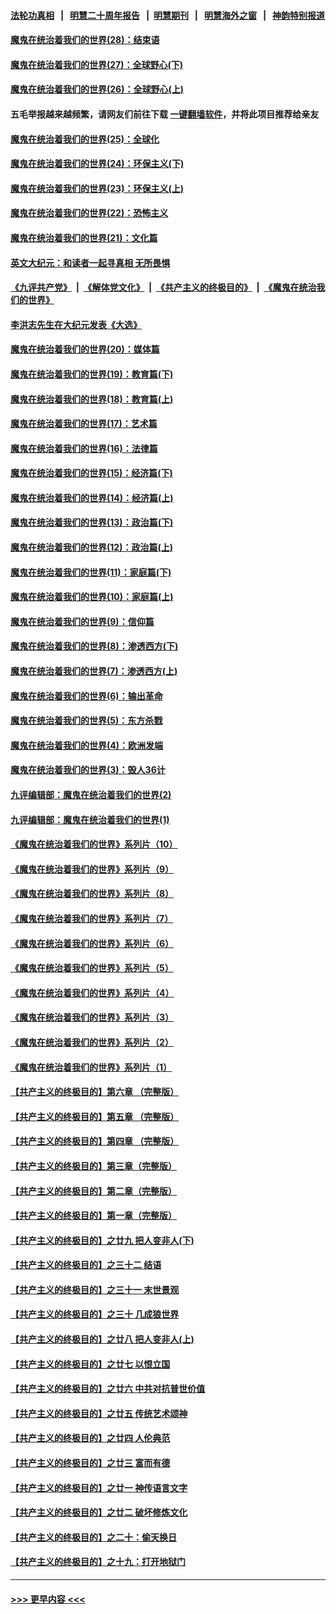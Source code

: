 #### [法轮功真相](https://github.com/gfw-breaker/truth/blob/master/README.md?t=0) &nbsp;&nbsp;|&nbsp;&nbsp; [明慧二十周年报告](https://github.com/gfw-breaker/mh-reports/blob/master/README.md?t=0) &nbsp;&nbsp;|&nbsp;&nbsp;[明慧期刊](https://github.com/gfw-breaker/mh-qikan) &nbsp;&nbsp;|&nbsp;&nbsp; [明慧海外之窗](https://github.com/gfw-breaker/mh-news/blob/master/README.md?t=0) &nbsp;&nbsp;|&nbsp;&nbsp; [神韵特别报道](https://github.com/gfw-breaker/mh-news/blob/master/shenyun.md?t=0)
#### [魔鬼在统治着我们的世界(28)：结束语](../pages/nsc422/n10936246.md?t=06251302) 
#### [魔鬼在统治着我们的世界(27)：全球野心(下)](../pages/nsc422/n10928319.md?t=06251302) 
#### [魔鬼在统治着我们的世界(26)：全球野心(上)](../pages/nsc422/n10900318.md?t=06251302) 
#### 五毛举报越来越频繁，请网友们前往下载 [一键翻墙软件](https://github.com/gfw-breaker/ssr-accounts)，并将此项目推荐给亲友
#### [魔鬼在统治着我们的世界(25)：全球化](../pages/nsc422/n10788205.md?t=06251302) 
#### [魔鬼在统治着我们的世界(24)：环保主义(下)](../pages/nsc422/n10695307.md?t=06251302) 
#### [魔鬼在统治着我们的世界(23)：环保主义(上)](../pages/nsc422/n10688613.md?t=06251302) 
#### [魔鬼在统治着我们的世界(22)：恐怖主义](../pages/nsc422/n10614727.md?t=06251302) 
#### [魔鬼在统治着我们的世界(21)：文化篇](../pages/nsc422/n10597706.md?t=06251302) 
#### [英文大纪元：和读者一起寻真相 无所畏惧](../pages/nsc422/n12542027.md?t=06251302) 
#### [《九评共产党》](https://github.com/begood0513/9ping.md/blob/master/README.md) &nbsp;|&nbsp; [《解体党文化》](../../../../jtdwh.md/blob/master/README.md)  &nbsp;|&nbsp; [《共产主义的终极目的》](../../../../gczydzjmd.md/blob/master/README.md) &nbsp;|&nbsp; [《魔鬼在统治我们的世界》](../../../../mgztzwmdsj.md/blob/master/README.md) 
#### [李洪志先生在大纪元发表《大选》](../pages/nsc422/n12534746.md?t=06251302) 
#### [魔鬼在统治着我们的世界(20)：媒体篇](../pages/nsc422/n10586579.md?t=06251302) 
#### [魔鬼在统治着我们的世界(19)：教育篇(下)](../pages/nsc422/n10564808.md?t=06251302) 
#### [魔鬼在统治着我们的世界(18)：教育篇(上)](../pages/nsc422/n10526970.md?t=06251302) 
#### [魔鬼在统治着我们的世界(17)：艺术篇](../pages/nsc422/n10499093.md?t=06251302) 
#### [魔鬼在统治着我们的世界(16)：法律篇](../pages/nsc422/n10485969.md?t=06251302) 
#### [魔鬼在统治着我们的世界(15)：经济篇(下)](../pages/nsc422/n10469975.md?t=06251302) 
#### [魔鬼在统治着我们的世界(14)：经济篇(上)](../pages/nsc422/n10457370.md?t=06251302) 
#### [魔鬼在统治着我们的世界(13)：政治篇(下)](../pages/nsc422/n10448270.md?t=06251302) 
#### [魔鬼在统治着我们的世界(12)：政治篇(上)](../pages/nsc422/n10444576.md?t=06251302) 
#### [魔鬼在统治着我们的世界(11)：家庭篇(下)](../pages/nsc422/n10440961.md?t=06251302) 
#### [魔鬼在统治着我们的世界(10)：家庭篇(上)](../pages/nsc422/n10435448.md?t=06251302) 
#### [魔鬼在统治着我们的世界(9)：信仰篇](../pages/nsc422/n10432159.md?t=06251302) 
#### [魔鬼在统治着我们的世界(8)：渗透西方(下)](../pages/nsc422/n10429603.md?t=06251302) 
#### [魔鬼在统治着我们的世界(7)：渗透西方(上)](../pages/nsc422/n10426013.md?t=06251302) 
#### [魔鬼在统治着我们的世界(6)：输出革命](../pages/nsc422/n10421536.md?t=06251302) 
#### [魔鬼在统治着我们的世界(5)：东方杀戮](../pages/nsc422/n10417707.md?t=06251302) 
#### [魔鬼在统治着我们的世界(4)：欧洲发端](../pages/nsc422/n10414890.md?t=06251302) 
#### [魔鬼在统治着我们的世界(3)：毁人36计](../pages/nsc422/n10411583.md?t=06251302) 
#### [九评编辑部：魔鬼在统治着我们的世界(2)](../pages/nsc422/n10410036.md?t=06251302) 
#### [九评编辑部：魔鬼在统治着我们的世界(1)](../pages/nsc422/n10406825.md?t=06251302) 
#### [《魔鬼在统治着我们的世界》系列片（10）](../pages/nsc422/n12292670.md?t=06251302) 
#### [《魔鬼在统治着我们的世界》系列片（9）](../pages/nsc422/n12290859.md?t=06251302) 
#### [《魔鬼在统治着我们的世界》系列片（8）](../pages/nsc422/n12287445.md?t=06251302) 
#### [《魔鬼在统治着我们的世界》系列片（7）](../pages/nsc422/n12283425.md?t=06251302) 
#### [《魔鬼在统治着我们的世界》系列片（6）](../pages/nsc422/n12282314.md?t=06251302) 
#### [《魔鬼在统治着我们的世界》系列片（5）](../pages/nsc422/n12281419.md?t=06251302) 
#### [《魔鬼在统治着我们的世界》系列片（4）](../pages/nsc422/n12274024.md?t=06251302) 
#### [《魔鬼在统治着我们的世界》系列片（3）](../pages/nsc422/n12271322.md?t=06251302) 
#### [《魔鬼在统治着我们的世界》系列片（2）](../pages/nsc422/n12269049.md?t=06251302) 
#### [《魔鬼在统治着我们的世界》系列片（1）](../pages/nsc422/n12267575.md?t=06251302) 
#### [【共产主义的终极目的】第六章 （完整版）](../pages/nsc422/n11428913.md?t=06251302) 
#### [【共产主义的终极目的】第五章 （完整版）](../pages/nsc422/n11428912.md?t=06251302) 
#### [【共产主义的终极目的】第四章 （完整版）](../pages/nsc422/n11428907.md?t=06251302) 
#### [【共产主义的终极目的】第三章（完整版）](../pages/nsc422/n11428848.md?t=06251302) 
#### [【共产主义的终极目的】第二章（完整版）](../pages/nsc422/n11428831.md?t=06251302) 
#### [【共产主义的终极目的】第一章（完整版）](../pages/nsc422/n11417651.md?t=06251302) 
#### [【共产主义的终极目的】之廿九 把人变非人(下)](../pages/nsc422/n11344140.md?t=06251302) 
#### [【共产主义的终极目的】之三十二 结语](../pages/nsc422/n11360535.md?t=06251302) 
#### [【共产主义的终极目的】之三十一 末世景观](../pages/nsc422/n11351129.md?t=06251302) 
#### [【共产主义的终极目的】之三十 几成狼世界](../pages/nsc422/n11348280.md?t=06251302) 
#### [【共产主义的终极目的】之廿八 把人变非人(上)](../pages/nsc422/n11340492.md?t=06251302) 
#### [【共产主义的终极目的】之廿七 以恨立国](../pages/nsc422/n11336944.md?t=06251302) 
#### [【共产主义的终极目的】之廿六 中共对抗普世价值](../pages/nsc422/n11324785.md?t=06251302) 
#### [【共产主义的终极目的】之廿五 传统艺术颂神](../pages/nsc422/n11296396.md?t=06251302) 
#### [【共产主义的终极目的】之廿四 人伦典范](../pages/nsc422/n11296397.md?t=06251302) 
#### [【共产主义的终极目的】之廿三 富而有德](../pages/nsc422/n11283598.md?t=06251302) 
#### [【共产主义的终极目的】之廿一 神传语言文字](../pages/nsc422/n11263265.md?t=06251302) 
#### [【共产主义的终极目的】之廿二 破坏修炼文化](../pages/nsc422/n11245728.md?t=06251302) 
#### [【共产主义的终极目的】之二十：偷天换日](../pages/nsc422/n11238846.md?t=06251302) 
#### [【共产主义的终极目的】之十九：打开地狱门](../pages/nsc422/n11206376.md?t=06251302) 

----
#### [ >>> 更早内容 <<< ](../indexes/nsc422-earlier.md)
